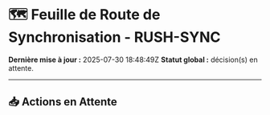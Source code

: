 # 🗺️ Feuille de Route de Synchronisation - RUSH-SYNC

**Dernière mise à jour :** 2025-07-30 18:48:49Z
**Statut global :**   décision(s) en attente.

---

## 📥 Actions en Attente
